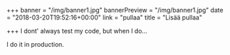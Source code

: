+++
banner = "/img/banner1.jpg"
bannerPreview = "/img/banner1.jpg"
date = "2018-03-20T19:52:16+00:00"
link = "pullaa"
title = "Lisää pullaa"

+++
I dont' always test my code, but when I do...

<!--more-->

I do it in production.